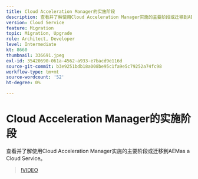 ```yaml
---
title: Cloud Acceleration Manager的实施阶段
description: 查看并了解使用Cloud Acceleration Manager实施的主要阶段或迁移到AEMas a Cloud Service。
version: Cloud Service
feature: Migration
topic: Migration, Upgrade
role: Architect, Developer
level: Intermediate
kt: 8660
thumbnail: 336691.jpeg
exl-id: 35420690-061a-4562-a933-e7bacd9e116d
source-git-commit: b3e9251bdb18a008be95c1fa9e5c79252a74fc98
workflow-type: tm+mt
source-wordcount: '52'
ht-degree: 0%

---
```


# Cloud Acceleration Manager的实施阶段

查看并了解使用Cloud Acceleration Manager实施的主要阶段或迁移到AEMas a Cloud Service。

>[!VIDEO](https://video.tv.adobe.com/v/336691?quality=12&learn=on)
